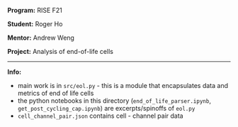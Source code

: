 **Program:** RISE F21

**Student:** Roger Ho

**Mentor:** Andrew Weng

**Project:** Analysis of end-of-life cells

---

**Info:**
- main work is in `src/eol.py` - this is a module that encapsulates data and metrics of end of life cells
- the python notebooks in this directory (`end_of_life_parser.ipynb`, `get_post_cycling_cap.ipynb`) are excerpts/spinoffs of `eol.py`
- `cell_channel_pair.json` contains cell - channel pair data